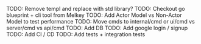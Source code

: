 TODO: Remove templ and replace with std library?
TODO: Checkout go blueprint + cli tool from Melkey
TODO: Add Actor Model vs Non-Actor Model to test performance
TODO: Move cmds to internal/cmd or ui/cmd vs server/cmd vs api/cmd
TODO: Add DB
TODO: Add google login / signup
TODO: Add CI / CD
TODO: Add tests + integration tests
